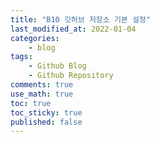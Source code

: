 ```yaml
---
title: "B10 깃허브 저장소 기본 설정"
last_modified_at: 2022-01-04
categories:
    - blog
tags:
    - Github Blog
    - Github Repository
comments: true
use_math: true
toc: true
toc_sticky: true
published: false
---
```


